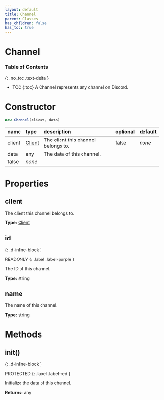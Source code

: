 ```yaml
---
layout: default
title: Channel
parent: Classes
has_children: false
has_toc: true
---
```


# Channel
### Table of Contents
{: .no_toc .text-delta }

- TOC
{:toc}
A Channel represents any channel on Discord.
# Constructor
```js
new Channel(client, data)
```

| name | type | description | optional | default |
|:-----|:-----|:------------|:---------|:--------|
| client | [Client](/classes/Client) | The client this channel belongs to. | false | *none* |
| data | any | The data of this channel.
 | false | *none* |

# Properties
## client
The client this channel belongs to.

**Type:** [Client](/classes/Client)

## id
{: .d-inline-block }

READONLY
{: .label .label-purple }

The ID of this channel.

**Type:** string

## name
The name of this channel.

**Type:** string

# Methods
## init()
{: .d-inline-block }

PROTECTED
{: .label .label-red }

Initialize the data of this channel.

**Returns:** any

